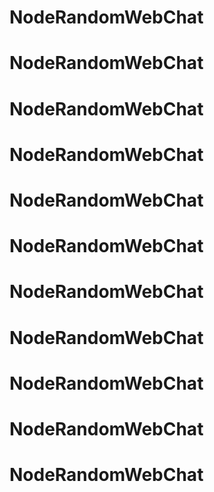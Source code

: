 # NodeRandomWebChat
# NodeRandomWebChat
# NodeRandomWebChat
# NodeRandomWebChat
# NodeRandomWebChat
# NodeRandomWebChat
# NodeRandomWebChat
# NodeRandomWebChat
# NodeRandomWebChat
# NodeRandomWebChat
# NodeRandomWebChat
